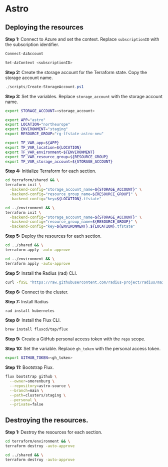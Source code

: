 # Astro

## Deploying the resources

**Step 1:** Connect to Azure and set the context. Replace `subscriptionID` with the subscription identifier.

```powershell
Connect-AzAccount
```

```powershell
Set-AzContext <subscriptionID>
```

**Step 2:** Create the storage account for the Terraform state. Copy the storage account name.

```powershell
./scripts/Create-StorageAccount.ps1
```

**Step 3:** Set the variables. Replace `storage_account` with the storage account name.

```bash
export STORAGE_ACCOUNT=<storage_account>
````

```bash
export APP="astro"
export LOCATION="northeurope"
export ENVIRONMENT="staging"
export RESOURCE_GROUP="rg-tfstate-astro-neu"
````

```bash
export TF_VAR_app=${APP}
export TF_VAR_location=${LOCATION}
export TF_VAR_environment=${ENVIRONMENT}
export TF_VAR_resource_group=${RESOURCE_GROUP}
export TF_VAR_storage_account=${STORAGE_ACCOUNT}
```

**Step 4:** Initialize Terraform for each section.

```bash
cd terraform/shared && \
terraform init \
  -backend-config="storage_account_name=${STORAGE_ACCOUNT}" \
  -backend-config="resource_group_name=${RESOURCE_GROUP}" \
  -backend-config="key=${LOCATION}.tfstate"
````

```bash
cd ../environment && \
terraform init \
  -backend-config="storage_account_name=${STORAGE_ACCOUNT}" \
  -backend-config="resource_group_name=${RESOURCE_GROUP}" \
  -backend-config="key=${ENVIRONMENT}.${LOCATION}.tfstate"
````

**Step 5:** Deploy the resources for each section.

```bash
cd ../shared && \
terraform apply -auto-approve
```

```bash
cd ../environment && \
terraform apply -auto-approve
```

**Step 5:** Install the Radius (rad) CLI.

```bash
curl -fsSL "https://raw.githubusercontent.com/radius-project/radius/main/deploy/install.sh" | /bin/bash
```

**Step 6:** Connect to the cluster.

**Step 7:** Install Radius

```bash
rad install kubernetes
```

**Step 8:** Install the Flux CLI.

```bash
brew install fluxcd/tap/flux
```

**Step 9:** Create a GitHub personal access token with the `repo` scope.

**Step 10:** Set the variable. Replace `gh_token` with the personal access token.

```bash
export GITHUB_TOKEN=<gh_token>
````

**Step 11:** Bootstrap Flux.

```bash
flux bootstrap github \
  --owner=smorenburg \
  --repository=astro-source \
  --branch=main \
  --path=clusters/staging \
  --personal \
  --private=false
```

## Destroying the resources.

**Step 1:** Destroy the resources for each section.

```bash
cd terraform/environment && \
terraform destroy -auto-approve
```

```bash
cd ../shared && \
terraform destroy -auto-approve
```
